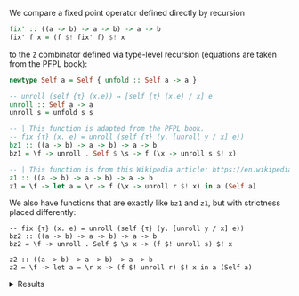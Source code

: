 We compare a fixed point operator defined directly by recursion

```haskell
fix' :: ((a -> b) -> a -> b) -> a -> b
fix' f x = (f $! fix' f) $! x
```

to the `Z` combinator defined via type-level recursion (equations are taken from the PFPL book):

```haskell
newtype Self a = Self { unfold :: Self a -> a }

-- unroll (self {τ} (x.e)) ↦ [self {τ} (x.e) / x] e
unroll :: Self a -> a
unroll s = unfold s s

-- | This function is adapted from the PFPL book.
-- fix {τ} (x. e) = unroll (self {τ} (y. [unroll y / x] e))
bz1 :: ((a -> b) -> a -> b) -> a -> b
bz1 = \f -> unroll . Self $ \s -> f (\x -> unroll s $! x)

-- | This function is from this Wikipedia article: https://en.wikipedia.org/wiki/Fixed-point_combinator#Strict_functional_implementation
z1 :: ((a -> b) -> a -> b) -> a -> b
z1 = \f -> let a = \r -> f (\x -> unroll r $! x) in a (Self a)
```

We also have functions that are exactly like `bz1` and `z1`, but with strictness placed differently:

```
-- fix {τ} (x. e) = unroll (self {τ} (y. [unroll y / x] e))
bz2 :: ((a -> b) -> a -> b) -> a -> b
bz2 = \f -> unroll . Self $ \s x -> (f $! unroll s) $! x

z2 :: ((a -> b) -> a -> b) -> a -> b
z2 = \f -> let a = \r x -> (f $! unroll r) $! x in a (Self a)
```

<details><summary> Results </summary>

benchmarking countdownBy/fix'/100000
time                 22.89 ms   (21.36 ms .. 24.08 ms)

                     0.983 R²   (0.956 R² .. 0.997 R²)

mean                 23.11 ms   (22.41 ms .. 23.59 ms)

std dev              1.369 ms   (952.1 μs .. 1.983 ms)

variance introduced by outliers: 24% (moderately inflated)


benchmarking countdownBy/bz1/100000
time                 22.68 ms   (20.55 ms .. 24.76 ms)

                     0.954 R²   (0.907 R² .. 0.982 R²)

mean                 21.01 ms   (19.27 ms .. 22.22 ms)

std dev              3.320 ms   (2.488 ms .. 4.363 ms)

variance introduced by outliers: 68% (severely inflated)


benchmarking countdownBy/bz2/100000
time                 28.14 ms   (24.45 ms .. 31.24 ms)

                     0.962 R²   (0.913 R² .. 0.991 R²)

mean                 30.21 ms   (28.31 ms .. 31.31 ms)

std dev              3.052 ms   (2.504 ms .. 3.872 ms)

variance introduced by outliers: 40% (moderately inflated)


benchmarking countdownBy/z1/100000
time                 21.93 ms   (20.20 ms .. 23.56 ms)

                     0.960 R²   (0.912 R² .. 0.988 R²)

mean                 22.43 ms   (21.12 ms .. 23.19 ms)

std dev              2.439 ms   (1.668 ms .. 3.512 ms)

variance introduced by outliers: 48% (moderately inflated)


benchmarking countdownBy/z2/100000
time                 31.92 ms   (27.46 ms .. 35.33 ms)

                     0.955 R²   (0.908 R² .. 0.997 R²)

mean                 32.54 ms   (30.63 ms .. 33.63 ms)

std dev              3.192 ms   (2.046 ms .. 4.165 ms)

variance introduced by outliers: 40% (moderately inflated)


benchmarking countdownBy/fix'/1000000
time                 230.0 ms   (207.3 ms .. 258.1 ms)

                     0.996 R²   (0.988 R² .. 1.000 R²)

mean                 219.9 ms   (208.3 ms .. 226.9 ms)

std dev              10.94 ms   (5.177 ms .. 15.75 ms)

variance introduced by outliers: 14% (moderately inflated)


benchmarking countdownBy/bz1/1000000
time                 196.5 ms   (141.3 ms .. 247.3 ms)

                     0.959 R²   (0.871 R² .. 1.000 R²)

mean                 203.8 ms   (183.6 ms .. 225.0 ms)

std dev              27.85 ms   (15.34 ms .. 37.71 ms)

variance introduced by outliers: 32% (moderately inflated)


benchmarking countdownBy/bz2/1000000
time                 311.1 ms   (289.9 ms .. 330.9 ms)

                     0.996 R²   (0.982 R² .. 1.000 R²)

mean                 324.8 ms   (315.5 ms .. 340.8 ms)

std dev              15.33 ms   (2.691 ms .. 19.51 ms)

variance introduced by outliers: 16% (moderately inflated)


benchmarking countdownBy/z1/1000000
time                 231.2 ms   (217.7 ms .. 257.9 ms)

                     0.993 R²   (0.974 R² .. 1.000 R²)

mean                 225.9 ms   (217.8 ms .. 234.0 ms)

std dev              11.00 ms   (6.347 ms .. 14.36 ms)

variance introduced by outliers: 14% (moderately inflated)


benchmarking countdownBy/z2/1000000
time                 318.0 ms   (278.2 ms .. 354.6 ms)

                     0.983 R²   (0.922 R² .. 1.000 R²)

mean                 313.2 ms   (293.1 ms .. 330.1 ms)

std dev              22.57 ms   (18.11 ms .. 25.91 ms)

variance introduced by outliers: 18% (moderately inflated)


benchmarking countdownBy/fix'/10000000
time                 2.266 s    (2.172 s .. 2.494 s)

                     0.999 R²   (0.996 R² .. 1.000 R²)

mean                 2.302 s    (2.256 s .. 2.329 s)

std dev              41.14 ms   (0.0 s .. 45.61 ms)

variance introduced by outliers: 19% (moderately inflated)


benchmarking countdownBy/bz1/10000000
time                 2.282 s    (2.139 s .. 2.384 s)

                     1.000 R²   (0.999 R² .. 1.000 R²)

mean                 2.242 s    (2.215 s .. 2.256 s)

std dev              23.29 ms   (0.0 s .. 24.44 ms)

variance introduced by outliers: 19% (moderately inflated)


benchmarking countdownBy/bz2/10000000
time                 3.335 s    (3.181 s .. 3.629 s)

                     0.999 R²   (0.998 R² .. 1.000 R²)

mean                 3.206 s    (3.164 s .. 3.246 s)

std dev              67.99 ms   (0.0 s .. 69.59 ms)

variance introduced by outliers: 19% (moderately inflated)


benchmarking countdownBy/z1/10000000
time                 2.290 s    (2.233 s .. 2.380 s)

                     1.000 R²   (1.000 R² .. 1.000 R²)

mean                 2.242 s    (2.220 s .. 2.260 s)

std dev              26.50 ms   (0.0 s .. 29.82 ms)

variance introduced by outliers: 19% (moderately inflated)


benchmarking countdownBy/z2/10000000
time                 3.204 s    (3.102 s .. 3.336 s)

                     1.000 R²   (1.000 R² .. 1.000 R²)

mean                 3.243 s    (3.209 s .. 3.265 s)

std dev              33.62 ms   (0.0 s .. 38.80 ms)

variance introduced by outliers: 19% (moderately inflated)


benchmarking natSumUpToBy/fix'/100000
time                 23.01 ms   (21.63 ms .. 24.15 ms)

                     0.986 R²   (0.971 R² .. 0.995 R²)

mean                 22.09 ms   (20.77 ms .. 22.78 ms)

std dev              2.117 ms   (1.250 ms .. 3.268 ms)

variance introduced by outliers: 43% (moderately inflated)


benchmarking natSumUpToBy/bz1/100000
time                 22.99 ms   (21.95 ms .. 23.95 ms)

                     0.986 R²   (0.966 R² .. 0.995 R²)

mean                 21.36 ms   (20.06 ms .. 22.17 ms)

std dev              2.373 ms   (1.517 ms .. 3.782 ms)

variance introduced by outliers: 48% (moderately inflated)


benchmarking natSumUpToBy/bz2/100000
time                 28.63 ms   (26.95 ms .. 29.99 ms)

                     0.988 R²   (0.971 R² .. 0.997 R²)

mean                 28.04 ms   (26.90 ms .. 28.80 ms)

std dev              1.840 ms   (1.333 ms .. 2.477 ms)

variance introduced by outliers: 26% (moderately inflated)


benchmarking natSumUpToBy/z1/100000
time                 21.28 ms   (19.68 ms .. 23.02 ms)

                     0.969 R²   (0.940 R² .. 0.989 R²)

mean                 21.16 ms   (19.69 ms .. 21.93 ms)

std dev              2.486 ms   (1.674 ms .. 3.934 ms)

variance introduced by outliers: 55% (severely inflated)


benchmarking natSumUpToBy/z2/100000
time                 26.36 ms   (24.70 ms .. 28.41 ms)

                     0.979 R²   (0.968 R² .. 0.990 R²)

mean                 27.56 ms   (26.28 ms .. 28.55 ms)

std dev              2.402 ms   (1.901 ms .. 2.944 ms)

variance introduced by outliers: 37% (moderately inflated)


benchmarking natSumUpToBy/fix'/1000000
time                 220.8 ms   (158.2 ms .. 241.7 ms)

                     0.966 R²   (0.894 R² .. 1.000 R²)

mean                 222.1 ms   (204.8 ms .. 230.9 ms)

std dev              17.95 ms   (3.685 ms .. 24.12 ms)

variance introduced by outliers: 16% (moderately inflated)


benchmarking natSumUpToBy/bz1/1000000
time                 202.6 ms   (179.4 ms .. 223.8 ms)

                     0.989 R²   (0.946 R² .. 1.000 R²)

mean                 210.8 ms   (198.0 ms .. 222.5 ms)

std dev              15.15 ms   (9.143 ms .. 20.35 ms)

variance introduced by outliers: 15% (moderately inflated)


benchmarking natSumUpToBy/bz2/1000000
time                 281.0 ms   (219.8 ms .. 352.5 ms)

                     0.988 R²   (0.967 R² .. 1.000 R²)

mean                 269.8 ms   (253.6 ms .. 282.8 ms)

std dev              17.72 ms   (12.87 ms .. 20.93 ms)

variance introduced by outliers: 17% (moderately inflated)


benchmarking natSumUpToBy/z1/1000000
time                 215.4 ms   (179.6 ms .. 235.8 ms)

                     0.978 R²   (0.889 R² .. 1.000 R²)

mean                 213.8 ms   (196.0 ms .. 223.2 ms)

std dev              17.92 ms   (6.605 ms .. 25.63 ms)

variance introduced by outliers: 16% (moderately inflated)


benchmarking natSumUpToBy/z2/1000000
time                 280.3 ms   (258.1 ms .. 352.9 ms)

                     0.996 R²   (0.991 R² .. 1.000 R²)

mean                 276.1 ms   (269.9 ms .. 280.9 ms)

std dev              7.008 ms   (3.788 ms .. 9.847 ms)

variance introduced by outliers: 16% (moderately inflated)


benchmarking natSumUpToBy/fix'/10000000
time                 2.176 s    (1.902 s .. 2.357 s)

                     0.998 R²   (0.994 R² .. 1.000 R²)

mean                 2.240 s    (2.188 s .. 2.272 s)

std dev              48.14 ms   (0.0 s .. 55.08 ms)

variance introduced by outliers: 19% (moderately inflated)


benchmarking natSumUpToBy/bz1/10000000
time                 2.208 s    (2.125 s .. 2.329 s)

                     1.000 R²   (0.999 R² .. 1.000 R²)

mean                 2.197 s    (2.169 s .. 2.215 s)

std dev              26.69 ms   (0.0 s .. 30.78 ms)

variance introduced by outliers: 19% (moderately inflated)


benchmarking natSumUpToBy/bz2/10000000
time                 2.671 s    (2.590 s .. 2.840 s)

                     0.999 R²   (0.996 R² .. 1.000 R²)

mean                 2.757 s    (2.695 s .. 2.792 s)

std dev              55.21 ms   (0.0 s .. 60.19 ms)

variance introduced by outliers: 19% (moderately inflated)


benchmarking natSumUpToBy/z1/10000000
time                 2.209 s    (2.098 s .. 2.370 s)

                     0.999 R²   (0.999 R² .. 1.000 R²)

mean                 2.160 s    (2.133 s .. 2.183 s)

std dev              36.64 ms   (0.0 s .. 39.79 ms)

variance introduced by outliers: 19% (moderately inflated)


benchmarking natSumUpToBy/z2/10000000
time                 2.773 s    (2.589 s .. 2.903 s)

                     1.000 R²   (0.999 R² .. 1.000 R²)

mean                 2.799 s    (2.760 s .. 2.828 s)

std dev              43.20 ms   (0.0 s .. 49.33 ms)

variance introduced by outliers: 19% (moderately inflated)


benchmarking leakingNatSumUpToBy/fix'/100000
time                 24.44 ms   (24.21 ms .. 24.68 ms)

                     1.000 R²   (0.999 R² .. 1.000 R²)

mean                 24.61 ms   (24.49 ms .. 24.72 ms)

std dev              272.1 μs   (211.5 μs .. 344.4 μs)


benchmarking leakingNatSumUpToBy/bz1/100000
time                 24.25 ms   (23.79 ms .. 24.64 ms)

                     0.998 R²   (0.995 R² .. 1.000 R²)

mean                 24.49 ms   (24.21 ms .. 25.34 ms)

std dev              1.000 ms   (498.0 μs .. 1.873 ms)

variance introduced by outliers: 15% (moderately inflated)


benchmarking leakingNatSumUpToBy/bz2/100000
time                 33.03 ms   (32.27 ms .. 33.70 ms)

                     0.998 R²   (0.996 R² .. 1.000 R²)

mean                 33.47 ms   (32.91 ms .. 34.35 ms)

std dev              1.378 ms   (884.6 μs .. 2.305 ms)

variance introduced by outliers: 12% (moderately inflated)


benchmarking leakingNatSumUpToBy/z1/100000
time                 25.37 ms   (24.82 ms .. 25.68 ms)

                     0.999 R²   (0.997 R² .. 1.000 R²)

mean                 25.82 ms   (25.58 ms .. 26.58 ms)

std dev              846.5 μs   (290.5 μs .. 1.360 ms)


benchmarking leakingNatSumUpToBy/z2/100000
time                 33.31 ms   (32.98 ms .. 33.71 ms)

                     0.999 R²   (0.998 R² .. 1.000 R²)

mean                 33.33 ms   (32.96 ms .. 33.85 ms)

std dev              922.9 μs   (552.9 μs .. 1.412 ms)


benchmarking leakingNatSumUpToBy/fix'/1000000
time                 293.7 ms   (288.7 ms .. 304.5 ms)

                     1.000 R²   (0.999 R² .. 1.000 R²)

mean                 297.8 ms   (295.9 ms .. 300.1 ms)

std dev              2.631 ms   (872.7 μs .. 3.559 ms)

variance introduced by outliers: 16% (moderately inflated)


benchmarking leakingNatSumUpToBy/bz1/1000000
time                 292.6 ms   (283.1 ms .. 303.3 ms)

                     1.000 R²   (0.999 R² .. 1.000 R²)

mean                 295.4 ms   (293.2 ms .. 297.0 ms)

std dev              2.222 ms   (889.8 μs .. 2.790 ms)

variance introduced by outliers: 16% (moderately inflated)


benchmarking leakingNatSumUpToBy/bz2/1000000
time                 396.0 ms   (370.0 ms .. 425.2 ms)

                     0.999 R²   (0.999 R² .. 1.000 R²)

mean                 395.4 ms   (392.5 ms .. 400.9 ms)

std dev              4.771 ms   (0.0 s .. 4.860 ms)

variance introduced by outliers: 19% (moderately inflated)


benchmarking leakingNatSumUpToBy/z1/1000000
time                 315.0 ms   (308.9 ms .. 327.1 ms)

                     1.000 R²   (0.999 R² .. 1.000 R²)

mean                 314.4 ms   (310.8 ms .. 316.5 ms)

std dev              3.599 ms   (60.23 μs .. 5.027 ms)

variance introduced by outliers: 16% (moderately inflated)


benchmarking leakingNatSumUpToBy/z2/1000000
time                 392.8 ms   (385.4 ms .. 399.0 ms)

                     1.000 R²   (1.000 R² .. 1.000 R²)

mean                 394.0 ms   (393.0 ms .. 394.9 ms)

std dev              1.290 ms   (0.0 s .. 1.447 ms)

variance introduced by outliers: 19% (moderately inflated)


benchmarking leakingNatSumUpToBy/fix'/10000000
time                 3.414 s    (3.342 s .. 3.445 s)

                     1.000 R²   (1.000 R² .. 1.000 R²)

mean                 3.462 s    (3.457 s .. 3.466 s)

std dev              6.328 ms   (0.0 s .. 7.218 ms)

variance introduced by outliers: 19% (moderately inflated)


benchmarking leakingNatSumUpToBy/bz1/10000000
time                 3.315 s    (3.296 s .. 3.349 s)

                     1.000 R²   (1.000 R² .. 1.000 R²)

mean                 3.400 s    (3.369 s .. 3.424 s)

std dev              35.09 ms   (0.0 s .. 39.95 ms)

variance introduced by outliers: 19% (moderately inflated)


benchmarking leakingNatSumUpToBy/bz2/10000000
time                 4.479 s    (4.270 s .. 4.636 s)

                     1.000 R²   (0.999 R² .. 1.000 R²)

mean                 4.516 s    (4.482 s .. 4.539 s)

std dev              35.49 ms   (0.0 s .. 40.78 ms)

variance introduced by outliers: 19% (moderately inflated)


benchmarking leakingNatSumUpToBy/z1/10000000
time                 3.495 s    (3.065 s .. 3.846 s)

                     0.998 R²   (0.994 R² .. 1.000 R²)

mean                 3.609 s    (3.532 s .. 3.661 s)

std dev              77.76 ms   (0.0 s .. 89.78 ms)

variance introduced by outliers: 19% (moderately inflated)


benchmarking leakingNatSumUpToBy/z2/10000000
time                 4.505 s    (4.290 s .. 4.674 s)

                     1.000 R²   (NaN R² .. 1.000 R²)

mean                 4.565 s    (4.509 s .. 4.596 s)

std dev              49.45 ms   (0.0 s .. 54.40 ms)

variance introduced by outliers: 19% (moderately inflated)

</details>